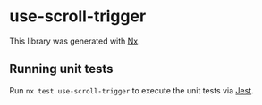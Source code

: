 # use-scroll-trigger

This library was generated with [Nx](https://nx.dev).

## Running unit tests

Run `nx test use-scroll-trigger` to execute the unit tests via [Jest](https://jestjs.io).
